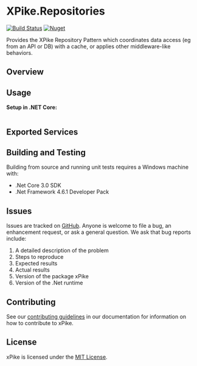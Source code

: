 # XPike.Repositories

[![Build Status](https://dev.azure.com/xpike/xpike/_apis/build/status/xpike.repositories?branchName=master)](https://dev.azure.com/xpike/xpike/_build/latest?definitionId=17&branchName=master)
[![Nuget](https://img.shields.io/nuget/v/XPike.Repositories)](https://www.nuget.org/packages/XPike.Repositories/)

Provides the XPike Repository Pattern which coordinates data access (eg from an API or DB)
with a cache, or applies other middleware-like behaviors.

## Overview

## Usage

**Setup in .NET Core:**

```csharp
```

## Exported Services


## Building and Testing

Building from source and running unit tests requires a Windows machine with:

* .Net Core 3.0 SDK
* .Net Framework 4.6.1 Developer Pack

## Issues

Issues are tracked on [GitHub](https://github.com/xpike/repos/issues). Anyone is welcome to file a bug,
an enhancement request, or ask a general question. We ask that bug reports include:

1. A detailed description of the problem
2. Steps to reproduce
3. Expected results
4. Actual results
5. Version of the package xPike
6. Version of the .Net runtime

## Contributing

See our [contributing guidelines](https://github.com/xpike/documentation/blob/master/docfx_project/articles/contributing.md)
in our documentation for information on how to contribute to xPike.

## License

xPike is licensed under the [MIT License](LICENSE).
